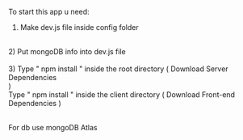 To start this app u need:

1) Make dev.js file inside config folder <br />
<br />
2) Put mongoDB info into dev.js file<br />
<br />
3) Type " npm install " inside the root directory ( Download Server Dependencies <br />)
<br />
Type " npm install " inside the client directory ( Download Front-end Dependencies )<br />
<br />

For db use mongoDB Atlas
